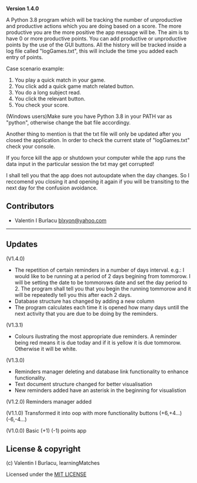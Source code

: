 **Version 1.4.0**

A Python 3.8 program which will be tracking the number of unproductive and productive actions which 
you are doing based on a score. The more productive you are the more positive the app message will be.
The aim is to have 0 or more productive points. You can add productive or unproductive points by the use of the
GUI buttons. All the history will be tracked inside a log file called "logGames.txt", this will include the
time you added each entry of points.

Case scenario example:
1. You play a quick match in your game.
1. You click add a quick game match related button.
1. You do a long subject read.
1. You click the relevant button.
1. You check your score.


(Windows users)Make sure you have Python 3.8 in your PATH var as "python", otherwise change the bat file accordingy.


Another thing to mention is that the txt file will only be updated after you closed the application. In
order to check the current state of "logGames.txt" check your console. 

If you force kill the app or shutdown your computer while the app runs the data input in the particular session the txt may get corrupted!

I shall tell you that the app does not autoupdate when the day changes. So I reccomend you closing it and opening it again if you
will be transiting to the next day for the confusion avoidance.
## Contributors

- Valentin I Burlacu <blxyon@yahoo.com>

---
## Updates

(V1.4.0)
- The repetition of certain reminders in a number of days interval. e.g.: I would like to be running at a 
period of 2 days begining from tommorow. I will be setting the date to be tommorows date and set the day period
to 2. The program shall tell you that you begin the running tommorow and it will be repeatedly tell you this
after each 2 days.
- Database structure has changed by adding a new column
- The program calculates each time it is opened how many days untill the next activity that you are due to be doing
by the reminders.

(V1.3.1)
- Colours ilustrating the most appropriate due reminders. 
A reminder being red means it is due today and if it is yellow it is due tommorow.
Otherwise it will be white.

(V1.3.0) 
- Reminders manager deleting and database link functionality to enhance functionality.
- Text document structure changed for better visualisation
- New reminders added have an asterisk in the beginning for visualistion

(V1.2.0) Reminders manager added

(V1.1.0) Transformed it into oop with more functionality buttons (+6,+4...) (-6,-4...)

(V1.0.0) Basic (+1) (-1) points app 

## License & copyright

(c) Valentin I Burlacu, learningMatches

Licensed under the [MIT LICENSE](LICENSE)